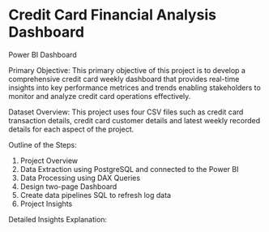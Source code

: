 # Credit Card Financial Analysis Dashboard
Power BI Dashboard

Primary Objective:
This primary objective of this project is to develop a comprehensive credit card weekly dashboard that provides real-time insights into key performance metrices and trends enabling stakeholders to monitor and analyze credit card operations effectively.

Dataset Overview:
This project uses four CSV files such as credit card transaction details, credit card customer details and latest weekly recorded details for each aspect of the project.

Outline of the Steps:
 1. Project Overview
 2. Data Extraction using PostgreSQL and connected to the Power BI
 3. Data Processing using DAX Queries
 4. Design two-page Dashboard 
 5. Create data pipelines SQL to refresh log data
 6. Project Insights
     
Detailed Insights Explanation:

